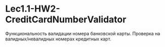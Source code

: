 # Lec1.1-HW2-CreditCardNumberValidator
Функциональность валидации номера банковской карты.
Проверка на валидных/невалидных номерах кредитных карт.
